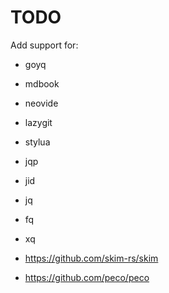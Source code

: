 # TODO

Add support for:

- goyq
- mdbook
- neovide
- lazygit
- stylua
- jqp
- jid
- jq
- fq
- xq

- https://github.com/skim-rs/skim
- https://github.com/peco/peco
